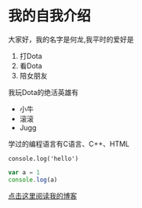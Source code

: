 # 我的自我介绍
大家好，我的名字是何龙,我平时的爱好是
1. 打Dota
2. 看Dota
3. 陪女朋友

我玩Dota的绝活英雄有
* 小牛
* 滚滚
* Jugg
  
学过的编程语言有C语言、C++、HTML

    console.log('hello')

```javascript
var a = 1
console.log(a)
```
[点击这里阅读我的博客](https://github.com/CarminePink/blog-test)